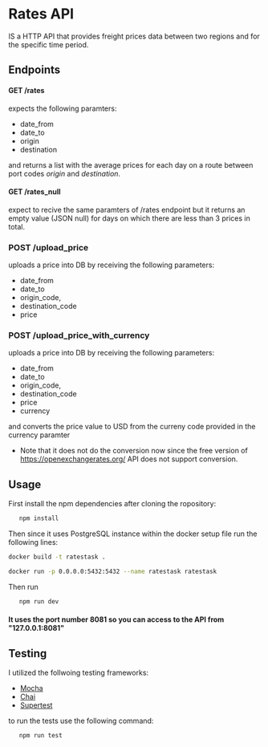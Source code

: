 # Rates API

IS a HTTP API that provides freight prices data between two regions and for the specific time period.

## Endpoints

#### GET /rates

expects the following paramters:

- date_from
- date_to
- origin
- destination

and returns a list with the average prices for each day on a route between port codes _origin_ and _destination_.

#### GET /rates_null

expect to recive the same paramters of /rates endpoint but it returns an empty value (JSON null) for days
on which there are less than 3 prices in total.

### POST /upload_price

uploads a price into DB by receiving the following parameters:

- date_from
- date_to
- origin_code,
- destination_code
- price

### POST /upload_price_with_currency

uploads a price into DB by receiving the following parameters:

- date_from
- date_to
- origin_code,
- destination_code
- price
- currency

and converts the price value to USD from the curreny code provided in the currency paramter

- Note that it does not do the conversion now since the free version of https://openexchangerates.org/ API does not support conversion.

## Usage

First install the npm dependencies after cloning the ropository:

```sh
   npm install
```

Then since it uses PostgreSQL instance within the docker setup file run the following lines:

```bash
docker build -t ratestask .
```

```bash
docker run -p 0.0.0.0:5432:5432 --name ratestask ratestask
```

Then run

```sh
   npm run dev
```

#### It uses the port number 8081 so you can access to the API from "127.0.0.1:8081"

## Testing

I utilized the follwoing testing frameworks:

- [Mocha](https://mochajs.org)
- [Chai](https://www.chaijs.com)
- [Supertest](https://github.com/visionmedia/supertest)

to run the tests use the following command:

```sh
   npm run test
```
